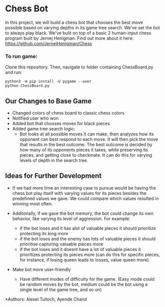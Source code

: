 # Chess Bot
In this project, we will build a chess bot that chooses the best move possible based on varying depths in its game tree search. We've set the bot to always play black. We've bulit on top of a basic 2 human-input chess program built by Jernej Henigman. Find out more about it here: https://github.com/JernejHenigman/Chess

### To run game:
Clone this repository. Then, navigate to folder containing ChessBoard.py and run:

    python3 -m pip install -U pygame --user  
    python ChessBoard.py

## Our Changes to Base Game
* Changed colors of chess board to classic chess colors
* Notified user who won
* Added bot that chooses moves for black pieces
* Added game tree search logic:
    * Bot looks at all possible moves it can make, then analyzes how its opponent can best respond to each move. It will then pick the move that results in the best outcome. The best outcome is decided by how many of its opponents pieces it takes, while preserving its pieces, and getting close to checkmate. It can do this for varying levels of depth in the search tree. 

## Ideas for Further Development
* If we had more time an interesting case to pursue would be having the chess bot play itself with varying values for its pieces besides the predefined values we gave. We could compare which values resulted in winning most often.  

* Additonally, if we gave the bot memory, the bot could change its own behavior, like varying its level of aggression. For example:
    *  if the bot loses and it has alot of valuable pieces it should prioritize protecting its king more
    *  if the bot loses and the enemy has lots of valuable pieces it should prioritise capturing valuable pieces more 
    *  if the bot loses and it doesnt have a lot of valuable pieces it prioritizes protecting its pieces more (can do this for specific pieces, for instance, if losing queen leads to losses, value queen more)
* Make bot more user-friendly
    * Have different modes of difficulty for the game. (Easy mode could be random moves by the bot, medium could be the bot using a single level of the game tree, and so on)
  
*Authors: 
Alexei Tulloch, Ayende Chand
